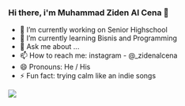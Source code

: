 ### Hi there, i'm Muhammad Ziden Al Cena 👋

<!-- Here are some ideas to get you started:
- 👯 I’m looking to collaborate on ...
- 🤔 I’m looking for help with ... -->

- 🔭 I’m currently working on Senior Highschool
- 🌱 I’m currently learning Bisnis and Programming
- 💬 Ask me about ...
- 📫 How to reach me: instagram - @_zidenalcena
- 😄 Pronouns: He / His
- ⚡ Fun fact: trying calm like an indie songs

<img src="https://github-readme-stats.vercel.app/api?username=zidenalcena&&show_icons=true&title_color=ffffff&icon_color=bb2acf&text_color=daf7dc&bg_color=151515">
